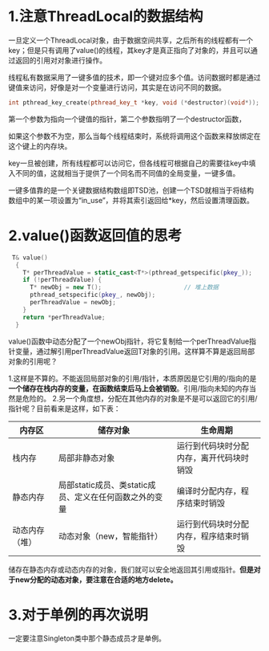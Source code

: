# 1.注意ThreadLocal的数据结构
一旦定义一个ThreadLocal对象，由于数据空间共享，之后所有的线程都有一个key；但是只有调用了value()的线程，其key才是真正指向了对象的，并且可以通过返回的引用对对象进行操作。

线程私有数据采用了一键多值的技术，即一个键对应多个值。访问数据时都是通过键值来访问，好像是对一个变量进行访问，其实是在访问不同的数据。
```cpp
int pthread_key_create(pthread_key_t *key, void (*destructor)(void*));
```
第一个参数为指向一个键值的指针，第二个参数指明了一个destructor函数，

如果这个参数不为空，那么当每个线程结束时，系统将调用这个函数来释放绑定在这个键上的内存块。

key一旦被创建，所有线程都可以访问它，但各线程可根据自己的需要往key中填入不同的值，这就相当于提供了一个同名而不同值的全局变量，一键多值。

一键多值靠的是一个关键数据结构数组即TSD池，创建一个TSD就相当于将结构数组中的某一项设置为“in_use”，并将其索引返回给*key，然后设置清理函数。



# 2.value()函数返回值的思考
```cpp
 T& value()
  {
    T* perThreadValue = static_cast<T*>(pthread_getspecific(pkey_));      
    if (!perThreadValue) {
      T* newObj = new T();                       // 堆上数据
      pthread_setspecific(pkey_, newObj);       
      perThreadValue = newObj;
    }
    return *perThreadValue;    
  }
```
value()函数中动态分配了一个newObj指针，将它复制给一个perThreadValue指针变量，通过解引用perThreadValue返回T对象的引用。这样算不算是返回局部对象的引用呢？
    
1.这样是不算的。不能返回局部对象的引用/指针，本质原因是它引用的/指向的是**一个储存在栈内存的变量，在函数结束后马上会被销毁**。引用/指向未知的内存当然是危险的。
2.另一个角度想，分配在其他内存的对象是不是可以返回它的引用/指针呢？目前看来是这样，如下表：

|内存区|储存对象|生命周期|
|----|----|----|
|栈内存|局部非静态对象|运行到代码块时分配内存，离开代码块时销毁|
|静态内存|局部static成员、类static成员、定义在任何函数之外的变量|编译时分配内存，程序结束时销毁|
|动态内存（堆）|动态对象（new，智能指针）|运行到代码块时分配内存，程序结束时销毁|

储存在静态内存或动态内存的对象，我们就可以安全地返回其引用或指针。**但是对于new分配的动态对象，要注意在合适的地方delete。**

# 3.对于单例的再次说明
一定要注意Singleton类中那个静态成员才是单例。